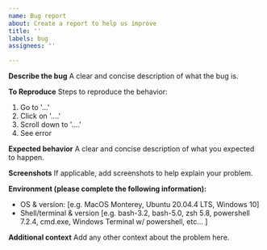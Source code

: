 ```yaml
---
name: Bug report
about: Create a report to help us improve
title: ''
labels: bug
assignees: ''

---
```


**Describe the bug**
A clear and concise description of what the bug is.

**To Reproduce**
Steps to reproduce the behavior:
1. Go to '...'
2. Click on '....'
3. Scroll down to '....'
4. See error

**Expected behavior**
A clear and concise description of what you expected to happen.

**Screenshots**
If applicable, add screenshots to help explain your problem.

**Environment (please complete the following information):**
 - OS & version: [e.g. MacOS Monterey, Ubuntu 20.04.4 LTS, Windows 10]
 - Shell/terminal & version [e.g. bash-3.2, bash-5.0, zsh 5.8, powershell 7.2.4, cmd.exe, Windows Terminal w/ powershell, etc... ]

**Additional context**
Add any other context about the problem here.
